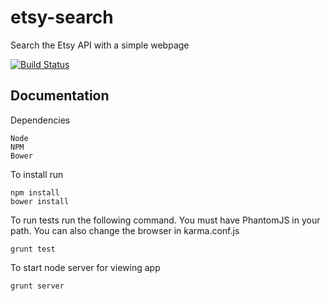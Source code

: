 etsy-search
===========

Search the Etsy API with a simple webpage

[![Build Status](https://travis-ci.org/taylorhakes/etsy-search.png)](https://travis-ci.org/taylorhakes/etsy-search)

Documentation
-------------
Dependencies
```
Node
NPM
Bower
```

To install run
```
npm install
bower install
```

To run tests run the following command. You must have PhantomJS in your path. You can also change the browser in karma.conf.js
```
grunt test
```

To start node server for viewing app
```
grunt server
```

